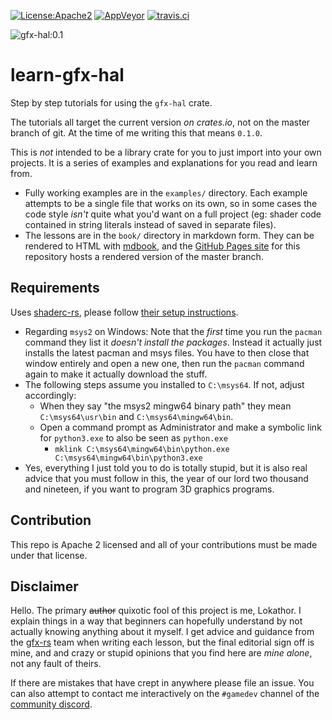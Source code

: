[![License:Apache2](https://img.shields.io/badge/License-Apache2-green.svg)](https://www.apache.org/licenses/LICENSE-2.0)
[![AppVeyor](https://ci.appveyor.com/api/projects/status/39wvbxxstqjd2vi8?svg=true)](https://ci.appveyor.com/project/Lokathor/learn-gfx-hal)
[![travis.ci](https://travis-ci.org/Lokathor/learn-gfx-hal.svg?branch=master)](https://travis-ci.org/Lokathor/learn-gfx-hal)

![gfx-hal:0.1](https://img.shields.io/badge/gfx--hal-0.1-blue.svg)

# learn-gfx-hal

Step by step tutorials for using the `gfx-hal` crate.

The tutorials all target the current version _on crates.io_, not on the master
branch of git. At the time of me writing this that means `0.1.0`.

This is _not_ intended to be a library crate for you to just import into your
own projects. It is a series of examples and explanations for you read and learn
from.

* Fully working examples are in the `examples/` directory. Each example attempts
  to be a single file that works on its own, so in some cases the code style
  _isn't_ quite what you'd want on a full project (eg: shader code contained in
  string literals instead of saved in separate files).
* The lessons are in the `book/` directory in markdown form. They can be
  rendered to HTML with [mdbook](https://github.com/rust-lang-nursery/mdBook),
  and the [GitHub Pages site](https://lokathor.github.io/learn-gfx-hal/) for
  this repository hosts a rendered version of the master branch.

## Requirements

Uses [shaderc-rs](https://github.com/google/shaderc-rs), please follow [their
setup instructions](https://github.com/google/shaderc-rs#setup).

* Regarding `msys2` on Windows: Note that the _first_ time you run the `pacman`
  command they list it _doesn't install the packages_. Instead it actually just
  installs the latest pacman and msys files. You have to then close that window
  entirely and open a new one, then run the `pacman` command again to make it
  actually download the stuff.
* The following steps assume you installed to `C:\msys64`. If not, adjust
  accordingly:
  * When they say "the msys2 mingw64 binary path" they mean `C:\msys64\usr\bin`
    and `C:\msys64\mingw64\bin`.
  * Open a command prompt as Administrator and make a symbolic link for
    `python3.exe` to also be seen as `python.exe`
    * `mklink C:\msys64\mingw64\bin\python.exe C:\msys64\mingw64\bin\python3.exe`
* Yes, everything I just told you to do is totally stupid, but it is also real
  advice that you must follow in this, the year of our lord two thousand and
  nineteen, if you want to program 3D graphics programs.

## Contribution

This repo is Apache 2 licensed and all of your contributions must be made under
that license.

## Disclaimer

Hello. The primary ~~author~~ quixotic fool of this project is me, Lokathor. I
explain things in a way that beginners can hopefully understand by not actually
knowing anything about it myself. I get advice and guidance from the
[gfx-rs](https://github.com/gfx-rs) team when writing each lesson, but the final
editorial sign off is mine, and and crazy or stupid opinions that you find here
are _mine alone_, not any fault of theirs.

If there are mistakes that have crept in anywhere please file an issue. You can
also attempt to contact me interactively on the `#gamedev` channel of the
[community discord](https://bit.ly/rust-community).
